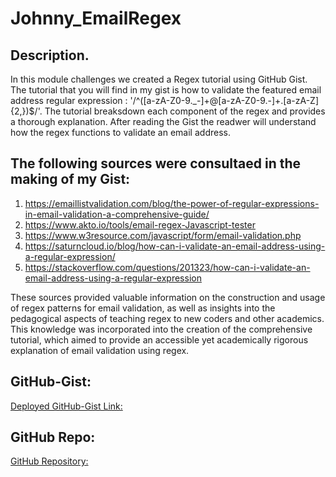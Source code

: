 # Johnny_EmailRegex

## Description.
In this module challenges we created a Regex tutorial using GitHub Gist. The tutorial that you will find in my gist is how to validate the featured email address regular expression : '/^([a-zA-Z0-9._-]+@[a-zA-Z0-9.-]+\.[a-zA-Z]{2,})$/'. The tutorial breaksdown each component of the regex and provides a thorough explanation. After reading the Gist the readwer will understand how the regex functions to validate an email address. 



## The following sources were consultaed in the making of my Gist: 
1. https://emaillistvalidation.com/blog/the-power-of-regular-expressions-in-email-validation-a-comprehensive-guide/
2. https://www.akto.io/tools/email-regex-Javascript-tester
3. https://www.w3resource.com/javascript/form/email-validation.php
4. https://saturncloud.io/blog/how-can-i-validate-an-email-address-using-a-regular-expression/
5. https://stackoverflow.com/questions/201323/how-can-i-validate-an-email-address-using-a-regular-expression



These sources provided valuable information on the construction and usage of regex patterns for email validation, as well as insights into the pedagogical aspects of teaching regex to new coders and other academics. This knowledge was incorporated into the creation of the comprehensive tutorial, which aimed to provide an accessible yet academically rigorous explanation of email validation using regex.

## GitHub-Gist:
[Deployed GitHub-Gist Link:](https://gist.github.com/xJohnnyy/9007a4d4d482c93d67a86cd609979a5a)

## GitHub Repo:
[GitHub Repository:](https://github.com/xJohnnyy/Johnny_EmailRegex)

